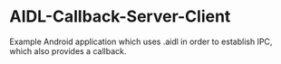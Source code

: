 # AIDL-Callback-Server-Client

Example Android application which uses .aidl in order to establish IPC, which also provides a callback.
